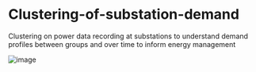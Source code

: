 # Clustering-of-substation-demand
Clustering on power data recording at substations to understand demand profiles between groups and over time to inform energy management

![image](https://user-images.githubusercontent.com/93521071/175072308-e9908063-6e5e-492b-82cf-b0b7d3afb158.png)

